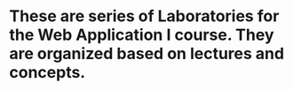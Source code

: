 # These are series of Laboratories for the Web Application I course. They are organized based on lectures and concepts.
